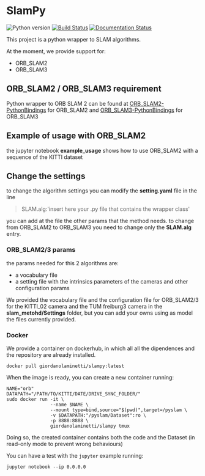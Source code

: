 # SlamPy

![Python version](https://img.shields.io/badge/python-python%203.8-brightgreen) [![Build Status](https://travis-ci.com/GiordanoLaminetti/SlamPy.svg?branch=master)](https://travis-ci.com/GiordanoLaminetti/SlamPy) [![Documentation Status](https://readthedocs.org/projects/slampy/badge/?version=latest)](https://slampy.readthedocs.io/en/latest/?badge=latest)


This project is a python wrapper to SLAM algorithms.

At the moment, we provide support for:

* ORB_SLAM2
* ORB_SLAM3

## ORB_SLAM2 / ORB_SLAM3 requirement

Python wrapper to ORB SLAM 2 can be found at [ORB_SLAM2-PythonBindings](https://github.com/GiordanoLaminetti/ORB_SLAM2-PythonBindings) for ORB_SLAM2 and [ORB_SLAM3-PythonBindings](https://github.com/GiordanoLaminetti/ORB_SLAM2-PythonBindings/tree/ORBSLAM3) for ORB_SLAM3

## Example of usage with ORB_SLAM2

the jupyter notebook **example_usage** shows how to use ORB_SLAM2 with a sequence of the KITTI dataset

## Change the settings

to change the algorithm settings you can modify the **setting.yaml** file in the line

> SLAM.alg:'insert here your .py file that contains the wrapper class'

you can add at the file the other params that the method needs.
to change from ORB_SLAM2 to ORB_SLAM3 you need to change only the **SLAM.alg** entry.

### ORB_SLAM2/3 params

the params needed for this 2 algorithms are:

* a vocabulary file
* a setting file with the intrinsics parameters of the cameras and other configuration params

We provided the vocabulary file and the configuration file for ORB_SLAM2/3 for the KITTI_02 camera and the TUM freiburg3 camera in the **slam_metohd/Settings** folder, but you can add your owns using as model the files currently provided.


### Docker

We provide a container on dockerhub, in which all all the dipendences and the repository are already installed. 

```
docker pull giordanolaminetti/slampy:latest
```
When the image is ready, you can create a new container running:

```
NAME="orb"
DATAPATH="/PATH/TO/KITTI/DATE/DRIVE_SYNC_FOLDER/"
sudo docker run -it \
                --name $NAME \
                --mount type=bind,source="$(pwd)",target=/pyslam \
                -v $DATAPATH:"/pyslam/Dataset":ro \
                -p 8888:8888 \
                giordanolaminetti/slampy tmux
```

Doing so, the created container contains both the code and the Dataset (in read-only mode to prevent wrong behaviours)

You can have a test with the `jupyter` example running:

```
jupyter notebook --ip 0.0.0.0
```
